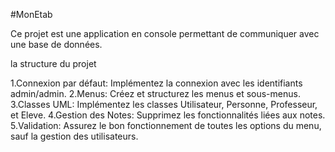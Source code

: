 #MonEtab

Ce projet est une application en console permettant de communiquer avec une base de données.

la structure du projet

1.Connexion par défaut: Implémentez la connexion avec les identifiants admin/admin.
2.Menus: Créez et structurez les menus et sous-menus.
3.Classes UML: Implémentez les classes Utilisateur, Personne, Professeur, et Eleve.
4.Gestion des Notes: Supprimez les fonctionnalités liées aux notes.
5.Validation: Assurez le bon fonctionnement de toutes les options du menu, sauf la gestion des utilisateurs.
